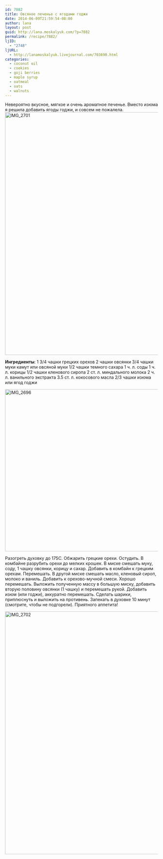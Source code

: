 ```yaml
---
id: 7882
title: Овсяное печенье с ягодами годжи
date: 2014-06-09T21:59:54-08:00
author: lana
layout: post
guid: http://lana.moskalyuk.com/?p=7882
permalink: /recipe/7882/
ljID:
  - "2748"
ljURL:
  - http://lanamoskalyuk.livejournal.com/703690.html
categories:
  - coconut oil
  - cookies
  - goji berries
  - maple syrup
  - oatmeal
  - oats
  - walnuts
---
```

Невероятно вкусное, мягкое и очень ароматное печенье. Вместо изюма я решила добавить ягоды годжи, и совсем не пожалела.  
<img loading="lazy" src="https://farm3.staticflickr.com/2906/14193812167_a7cdb5c6d2_c.jpg" alt="IMG_2701" width="677" height="800" /> 

**Ингредиенты**: 1 3/4 чашки грецких орехов 2 чашки овсянки 3/4 чашки муки камут или овсяной муки 1/2 чашки темного сахара 1 ч. л. соды 1 ч. л. корицы 1/2 чашки кленового сиропа 2 ст. л. миндального молока 2 ч. л. ванильного экстракта 3.5 ст. л. кокосового масла 2/3 чашки изюма или ягод годжи

<img loading="lazy" src="https://farm4.staticflickr.com/3844/14378802292_ed4ba4cc71_c.jpg" alt="IMG_2696" width="800" height="534" /> 

Разогреть духовку до 175С. Обжарить грецкие орехи. Остудить. В комбайне разрубить орехи до мелких крошек. В миске смешать муку, соду, 1 чашку овсянки, корицу и сахар. Добавить в комбайн к грецким орехам. Перемешать. В другой миске смешать масло, кленовый сироп, молоко и ваниль. Добавить к орехово-мучной смеси. Хорошо перемешать. Выложить полученную массу в большую миску, добавить вторую половину овсянки (1 чашку) и перемешать рукой. Добавить изюм (или годжи), аккуратно перемешать. Сделать шарики, приплюснуть и выложить на противень. Запекать в духовке 10 минут (смотрите, чтобы не подгорели). Приятного аппетита!

<img loading="lazy" src="https://farm6.staticflickr.com/5158/14193617949_1fb012fb3d_c.jpg" alt="IMG_2702" width="534" height="800" />